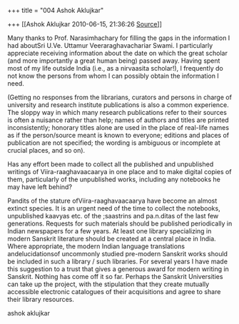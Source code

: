+++
title = "004 Ashok Aklujkar"

+++
[[Ashok Aklujkar	2010-06-15, 21:36:26 [Source](https://groups.google.com/g/bvparishat/c/fO-0-1lqvNU)]]



Many thanks to Prof. Narasimhachary for filling the gaps in the information I had aboutSri U.Ve. Uttamur Veeraraghavachariar Swami. I particularly appreciate receiving information about the date on which the great scholar (and more importantly a great human being) passed away. Having spent most of my life outside India (i.e., as a nirvaasita scholar!), I frequently do not know the persons from whom I can possibly obtain the information I need.

  

(Getting no responses from the librarians, curators and persons in charge of university and research institute publications is also a common experience. The sloppy way in which many research publications refer to their sources is often a nuisance rather than help; names of authors and titles are printed inconsistently; honorary titles alone are used in the place of real-life names as if the person/source meant is known to everyone; editions and places of publication are not specified; the wording is ambiguous or incomplete at crucial places, and so on).

  

Has any effort been made to collect all the published and unpublished writings of Viira-raaghavaacaarya in one place and to make digital copies of them, particularly of the unpublished works, including any notebooks he may have left behind?

  

Pandits of the stature ofViira-raaghavaacaarya have become an almost extinct species. It is an urgent need of the time to collect the notebooks, unpublished kaavyas etc. of the ;saastrins and pa.n.ditas of the last few generations. Requests for such materials should be published periodically in Indian newspapers for a few years. At least one library specializing in modern Sanskrit literature should be created at a central place in India. Where appropriate, the modern Indian language translations andelucidationsof uncommonly studied pre-modern Sanskrit works should be included in such a library / such libraries. For several years I have made this suggestion to a trust that gives a generous award for modern writing in Sanskrit. Nothing has come off it so far. Perhaps the Sanskrit Universities can take up the project, with the stipulation that they create mutually accessible electronic catalogues of their acquisitions and agree to share their library resources.

  

ashok aklujkar

